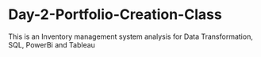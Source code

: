 # Day-2-Portfolio-Creation-Class
This is an Inventory management system analysis for Data Transformation, SQL, PowerBi and Tableau
